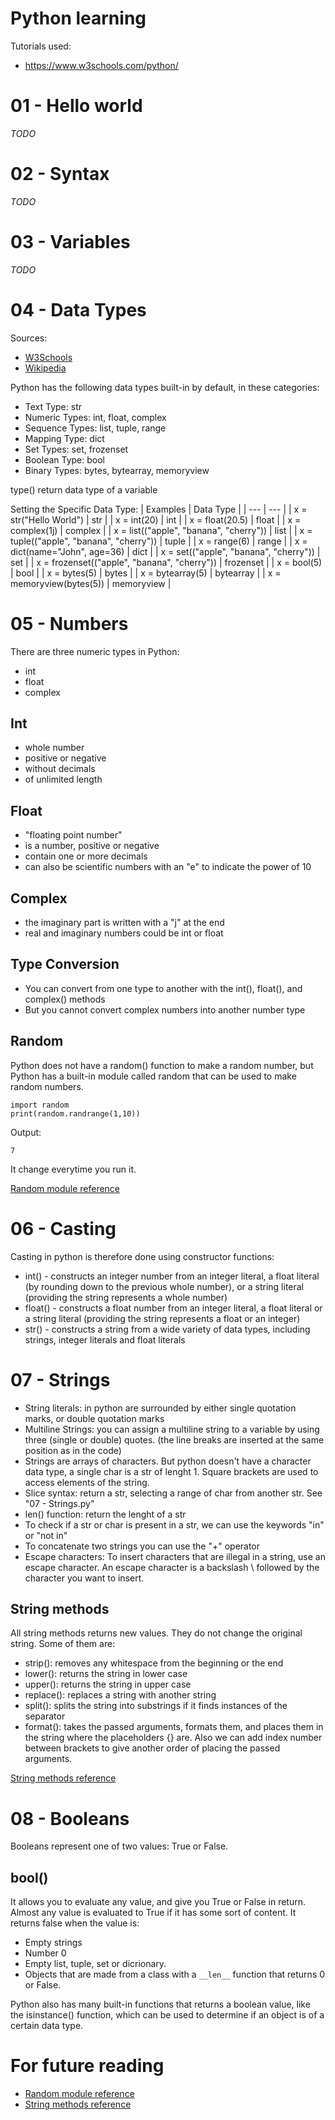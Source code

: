 # Python learning

Tutorials used:
- https://www.w3schools.com/python/

# 01 - Hello world

*TODO*

# 02 - Syntax

*TODO*

# 03 - Variables

*TODO*

# 04 - Data Types

Sources:
- [W3Schools][1]
- [Wikipedia][2]

Python has the following data types built-in by default, in these categories:
- Text Type:      str
- Numeric Types:  int, float, complex
- Sequence Types: list, tuple, range
- Mapping Type: 	dict
- Set Types: 	    set, frozenset
- Boolean Type: 	bool
- Binary Types: 	bytes, bytearray, memoryview

type() return data type of a variable

Setting the Specific Data Type:
| Examples | Data Type |
| --- | --- |
| x = str("Hello World") | str |
| x = int(20) | int |
| x = float(20.5) | float |
| x = complex(1j) | complex |
| x = list(("apple", "banana", "cherry")) | list |
| x = tuple(("apple", "banana", "cherry")) | tuple |
| x = range(6) | range |
| x = dict(name="John", age=36) | dict |
| x = set(("apple", "banana", "cherry")) | set |
| x = frozenset(("apple", "banana", "cherry")) | frozenset |
| x = bool(5) | bool |
| x = bytes(5) | bytes |
| x = bytearray(5) | bytearray |
| x = memoryview(bytes(5)) | memoryview |

# 05 - Numbers

There are three numeric types in Python:
* int
* float
* complex

## Int
* whole number
* positive or negative
* without decimals
* of unlimited length

## Float
* "floating point number"
* is a number, positive or negative
* contain one or more decimals
* can also be scientific numbers with an "e" to indicate the power of 10

## Complex
* the imaginary part is written with a "j" at the end
* real and imaginary numbers could be int or float

## Type Conversion
* You can convert from one type to another with the int(), float(), and complex() methods
* But you cannot convert complex numbers into another number type

## Random
Python does not have a random() function to make a random number, but Python has a built-in module called random that can be used to make random numbers.
```
import random
print(random.randrange(1,10))
```
Output:
```
7
```
It change everytime you run it.

[Random module reference][3]

# 06 - Casting

Casting in python is therefore done using constructor functions:

- int() - constructs an integer number from an integer literal, a float literal (by rounding down to the previous whole number), or a string literal (providing the string represents a whole number)
- float() - constructs a float number from an integer literal, a float literal or a string literal (providing the string represents a float or an integer)
- str() - constructs a string from a wide variety of data types, including strings, integer literals and float literals

# 07 - Strings

- String literals: in python are surrounded by either single quotation marks, or double quotation marks
- Multiline Strings: you can assign a multiline string to a variable by using three (single or double) quotes. (the line breaks are inserted at the same position as in the code)
- Strings are arrays of characters. But python doesn't have a character data type, a single char is a str of lenght 1. Square brackets are used to access elements of the string.
- Slice syntax: return a str, selecting a range of char from another str. See "07 - Strings.py"
- len() function: return the lenght of a str
- To check if a str or char is present in a str, we can use the keywords "in" or "not in"
- To concatenate two strings you can use the "+" operator
- Escape characters: To insert characters that are illegal in a string, use an escape character. An escape character is a backslash \ followed by the character you want to insert.

## String methods

All string methods returns new values. They do not change the original string. Some of them are:

- strip(): removes any whitespace from the beginning or the end
- lower(): returns the string in lower case
- upper(): returns the string in upper case
- replace(): replaces a string with another string
- split(): splits the string into substrings if it finds instances of the separator
- format(): takes the passed arguments, formats them, and places them in the string where the placeholders {} are. Also we can add index number between brackets to give another order of placing the passed arguments.

[String methods reference][4]

# 08 - Booleans

Booleans represent one of two values: True or False.

## bool()
It allows you to evaluate any value, and give you True or False in return.
Almost any value is evaluated to True if it has some sort of content.
It returns false when the value is:
- Empty strings
- Number 0
- Empty list, tuple, set or dicrionary.
- Objects that are made from a class with a ```__len__``` function that returns 0 or False.

Python also has many built-in functions that returns a boolean value, like the isinstance() function, which can be used to determine if an object is of a certain data type.

# For future reading
* [Random module reference][3]
* [String methods reference][4]

[1]: https://www.w3schools.com/python/python_datatypes.asp
[2]: https://es.wikipedia.org/wiki/Python#Tipos_de_datos
[3]: https://www.w3schools.com/python/module_random.asp
[4]: https://www.w3schools.com/python/python_ref_string.asp